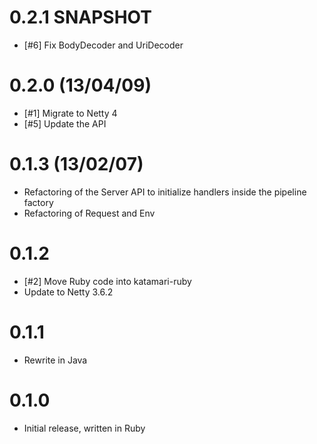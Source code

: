 # 0.2.1 SNAPSHOT

* [#6] Fix BodyDecoder and UriDecoder

# 0.2.0 (13/04/09)

* [#1] Migrate to Netty 4
* [#5] Update the API

# 0.1.3 (13/02/07)

* Refactoring of the Server API to initialize handlers inside the pipeline factory
* Refactoring of Request and Env

# 0.1.2

* [#2] Move Ruby code into katamari-ruby
* Update to Netty 3.6.2

# 0.1.1

* Rewrite in Java

# 0.1.0

* Initial release, written in Ruby